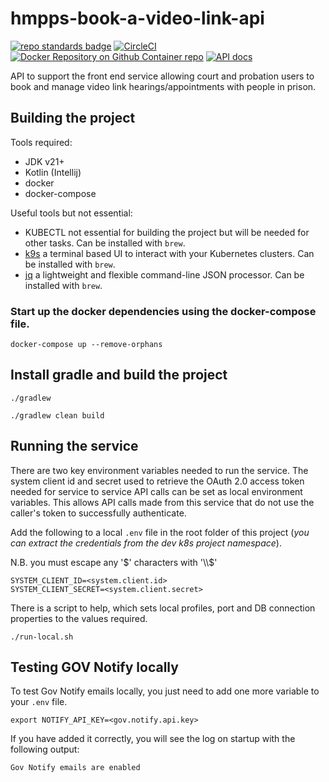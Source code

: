 # hmpps-book-a-video-link-api
[![repo standards badge](https://img.shields.io/badge/dynamic/json?color=blue&style=flat&logo=github&label=MoJ%20Compliant&query=%24.result&url=https%3A%2F%2Foperations-engineering-reports.cloud-platform.service.justice.gov.uk%2Fapi%2Fv1%2Fcompliant_public_repositories%2Fhmpps-book-a-video-link-api)](https://operations-engineering-reports.cloud-platform.service.justice.gov.uk/public-github-repositories.html#hmpps-book-a-video-link-api "Link to report")
[![CircleCI](https://dl.circleci.com/status-badge/img/gh/ministryofjustice/hmpps-book-a-video-link-api/tree/main.svg?style=svg)](https://dl.circleci.com/status-badge/redirect/gh/ministryofjustice/hmpps-activities-management-api/tree/main)
[![Docker Repository on Github Container repo](https://quay.io/repository/hmpps/hmpps-book-a-video-link-api/status "Docker Repository on Github Container repo")](https://ghcr.io/ministryofjustice/hmpps-book-a-video-link-api)
[![API docs](https://img.shields.io/badge/API_docs-view-85EA2D.svg?logo=swagger)](https://book-a-video-link-api-dev.prison.service.justice.gov.uk/swagger-ui/index.html#/)

API to support the front end service allowing court and probation users to book and manage video link hearings/appointments with people in prison.

## Building the project

Tools required:

* JDK v21+
* Kotlin (Intellij)
* docker
* docker-compose

Useful tools but not essential:

* KUBECTL not essential for building the project but will be needed for other tasks. Can be installed with `brew`.
* [k9s](https://k9scli.io/) a terminal based UI to interact with your Kubernetes clusters. Can be installed with `brew`.
* [jq](https://jqlang.github.io/jq/) a lightweight and flexible command-line JSON processor. Can be installed with `brew`.

### Start up the docker dependencies using the docker-compose file.
```
docker-compose up --remove-orphans
```

## Install gradle and build the project

```
./gradlew
```

```
./gradlew clean build
```

## Running the service

There are two key environment variables needed to run the service. The system client id and secret used to retrieve the OAuth 2.0 access token needed for service to service API calls can be set as local environment variables.
This allows API calls made from this service that do not use the caller's token to successfully authenticate.

Add the following to a local `.env` file in the root folder of this project (_you can extract the credentials from the dev k8s project namespace_).

N.B. you must escape any '$' characters with '\\$'

```
SYSTEM_CLIENT_ID=<system.client.id>
SYSTEM_CLIENT_SECRET=<system.client.secret>
```

There is a script to help, which sets local profiles, port and DB connection properties to the
values required.

```
./run-local.sh
```

## Testing GOV Notify locally

To test Gov Notify emails locally, you just need to add one more variable to your `.env` file.

```
export NOTIFY_API_KEY=<gov.notify.api.key>
```
If you have added it correctly, you will see the log on startup with the following output:

```
Gov Notify emails are enabled
```
